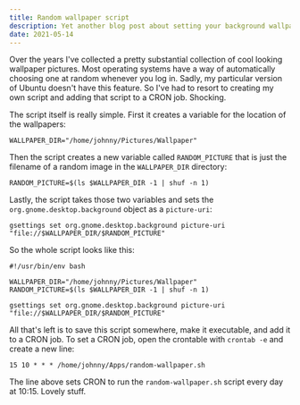 ```yaml
---
title: Random wallpaper script
description: Yet another blog post about setting your background wallpaper using a bash script. I know; revolutionary stuff.
date: 2021-05-14
---
```


Over the years I've collected a pretty substantial collection of cool looking wallpaper pictures. Most operating systems have a way of automatically choosing one at random whenever you log in. Sadly, my particular version of Ubuntu doesn't have this feature. So I've had to resort to creating my own script and adding that script to a CRON job. Shocking.

The script itself is really simple. First it creates a variable for the location of the wallpapers:

```shell
WALLPAPER_DIR="/home/johnny/Pictures/Wallpaper"
```

Then the script creates a new variable called `RANDOM_PICTURE` that is just the filename of a random image in the `WALLPAPER_DIR` directory:

```shell
RANDOM_PICTURE=$(ls $WALLPAPER_DIR -1 | shuf -n 1)
```

Lastly, the script takes those two variables and sets the `org.gnome.desktop.background` object as a `picture-uri`:

```shell
gsettings set org.gnome.desktop.background picture-uri "file://$WALLPAPER_DIR/$RANDOM_PICTURE"
```

So the whole script looks like this:

```shell
#!/usr/bin/env bash

WALLPAPER_DIR="/home/johnny/Pictures/Wallpaper"
RANDOM_PICTURE=$(ls $WALLPAPER_DIR -1 | shuf -n 1)

gsettings set org.gnome.desktop.background picture-uri "file://$WALLPAPER_DIR/$RANDOM_PICTURE"
```

All that's left is to save this script somewhere, make it executable, and add it to a CRON job. To set a CRON job, open the crontable with `crontab -e` and create a new line:

```shell
15 10 * * * /home/johnny/Apps/random-wallpaper.sh
```

The line above sets CRON to run the `random-wallpaper.sh` script every day at 10:15. Lovely stuff.
